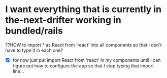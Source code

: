 # I want everything that is currently in the-next-drifter working in bundled/rails

??HOW to import * as React from 'react' into all components so that I don't have to type it in each one?

* [x] for now just put import React from 'react' in my components until I can figure out how to configure the app so that I stop typing that import line...
